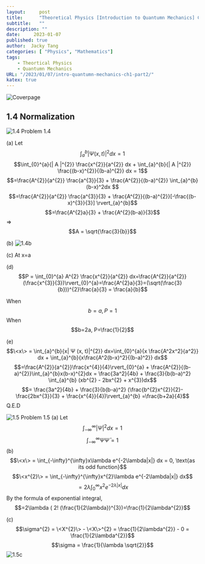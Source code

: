 ```yaml
---
layout:     post
title:      "Theoretical Physics [Introduction to Quantumn Mechanics] Chapter 1: The Wave Function (Part 2)"
subtitle:   ""
description: ""
date:     2023-01-07
published: true
author:  Jacky Tang
categories: [ "Physics", "Mathematics"]
tags:
    - Theortical Physics
    - Quantumn Mechanics
URL: "/2023/01/07/intro-quantumn-mechanics-ch1-part2/"
katex: true
---
```


<!--more-->
![Coverpage](/img/intro-quantumn-mechanics/cover.png)
  ##  1.4 Normalization
![1.4](/img/intro-quantumn-mechanics/1-4.png)
Problem 1.4

(a)
Let $$\int_{a}^{b}{| Ψ (x, t)|^{2}} dx = 1$$
$$\int_{0}^{a}{| A |^{2}} \frac{x^{2}}{a^{2}} dx + \int_{a}^{b}{| A |^{2}} \frac{(b-x)^{2}}{(b-a)^{2}} dx = 1$$
$$=\frac{A^{2}}{a^{2}} \frac{a^{3}}{3} + \frac{A^{2}}{(b-a)^{2}} \int_{a}^{b}(b-x)^2dx $$
$$=\frac{A^{2}}{a^{2}} \frac{a^{3}}{3} + \frac{A^{2}}{(b-a)^{2}}[-\frac{(b-x)^{3}}{3}] \rvert_{a}^{b}$$
$$=\frac{A^{2}a}{3} + \frac{A^{2}(b-a)}{3}$$
=> $$A = \sqrt{\frac{3}{b}}$$

(b)
![1.4b](/img/intro-quantumn-mechanics/1-4b.png)

(c)
At x=a

(d)
$$P = \int_{0}^{a} A^{2} \frac{x^{2}}{a^{2}} dx=\frac{A^{2}}{a^{2}}(\frac{x^{3}}{3})\rvert_{0}^{a}=\frac{A^{2}a}{3}=(\sqrt(\frac{3}{b}))^{2}\frac{a}{3} = \frac{a}{b}$$

When $$b=a, P=1$$
When $$b=2a, P=\frac{1}{2}$$

(e)
$$\<x\> = \int_{a}^{b}{x| Ψ (x, t)|^{2}} dx=\int_{0}^{a}{x \frac{A^2x^2}{a^2}} dx + \int_{a}^{b}{x\frac{A^2(b-x)^2}{(b-a)^2}} dx$$
$$=\frac{A^{2}}{a^{2}}\frac{x^{4}}{4}\rvert_{0}^{a} + \frac{A^{2}}{(b-a)^{2}}\int_{a}^{b}x(b-x)^{2}dx = \frac{3a^2}{4b} + \frac{3}{b(b-a)^2} \int_{a}^{b} (xb^{2} - 2bx^{2} + x^{3})dx$$
$$= \frac{3a^2}{4b} + \frac{3}{b(b-a)^2} (\frac{b^{2}x^{2}}{2}-\frac{2bx^{3}}{3} + \frac{x^{4}}{4})\rvert_{a}^{b} =\frac{b+2a}{4}$$
Q.E.D


![1.5](/img/intro-quantumn-mechanics/1-5.png) 
Problem 1.5 
(a)
Let $$\int^{\infty}_{-\infty}{|Ψ|^{2} }dx = 1$$
$$\int^{\infty}_{-\infty}{Ψ\bar{Ψ}} = 1$$
(b)
$$\<x\> =  \int_{-\infty}^{\infty}x\lambda e^{-2\lambda|x|} dx = 0, \text{as its odd function}$$
$$\<x^{2}\> = \int_{-\infty}^{\infty}x^{2}\lambda e^{-2\lambda|x|} dx$$
$$= 2\lambda \int_{0}^{\infty}x^{2}e^{-2\lambda|x|} dx$$
By the formula of exponential integral,
$$=2\lambda ( 2! (\frac{1}{2\lambda})^{3})=\frac{1}{2\lambda^{2}}$$

(c)
$$\sigma^{2} = \<X^{2}\> - \<X\>^{2} = \frac{1}{2\lambda^{2}} - 0 = \frac{1}{2\lambda^{2}}$$
$$\sigma = \frac{1}{\lambda \sqrt{2}}$$
![1.5c](/img/intro-quantumn-mechanics/1-5c.png)